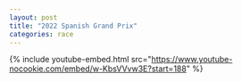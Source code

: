 ```yaml
---
layout: post
title: "2022 Spanish Grand Prix"
categories: race
---
```


{% include youtube-embed.html src="https://www.youtube-nocookie.com/embed/w-KbsVVvw3E?start=188" %}
